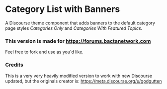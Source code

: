 # Category List with Banners

A Discourse theme component that adds banners to the default category page styles _Categories Only_ and _Categories With Featured Topics_.

### This version is made for https://forums.bactanetwork.com

Feel free to fork and use as you'd like.

### Credits

This is a very very heavily modified version to work with new Discourse updated, but the originals creator is: https://meta.discourse.org/u/godgutten
